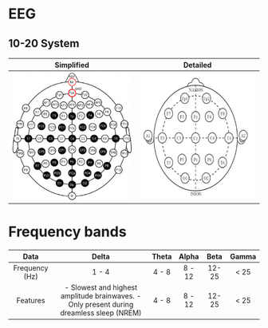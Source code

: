 # EEG

## 10-20 System

| Simplified | Detailed |
|:----:|:------:|
| ![](https://github.com/CESS-Grad-Project-18/EEG/blob/Ghozlan/Figures/10_20_Detailed.png) | ![](https://github.com/CESS-Grad-Project-18/EEG/blob/Ghozlan/Figures/10_20_Simplified.png) |


# Frequency bands 

| Data | Delta | Theta | Alpha | Beta | Gamma |
|:----:|:------:|:------:|:------:|:------:|:------:|
| Frequency (Hz) | 1 - 4 | 4 - 8 | 8 - 12 | 12- 25 | < 25 |
| Features | - Slowest and highest amplitude brainwaves. - Only present during dreamless sleep (NREM)  | 4 - 8 | 8 - 12 | 12- 25 | < 25 |
